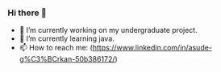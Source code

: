 ### Hi there 👋

- 🔭 I’m currently working on my undergraduate project.
- 🌱 I’m currently learning java.
- 📫 How to reach me: (https://www.linkedin.com/in/asude-g%C3%BCrkan-50b386172/)
<!--
**asudegrkn/asudegrkn** is a ✨ _special_ ✨ repository because its `README.md` (this file) appears on your GitHub profile.

Here are some ideas to get you started:

- 🔭 I’m currently working on my undergraduate project.
- 🌱 I’m currently learning java.
- 📫 How to reach me: Link to[linkedin].(https://www.linkedin.com/in/asude-g%C3%BCrkan-50b386172/)
- 😄 Pronouns: ...
- ⚡ Fun fact: ...
-->
